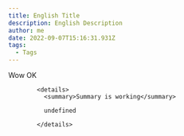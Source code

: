 ```yaml
---
title: English Title
description: English Description
author: me
date: 2022-09-07T15:16:31.931Z
tags:
  - Tags
---
```

W﻿ow OK


            <details>
              <summary>Summary is working</summary>
            
              undefined
            
            </details>